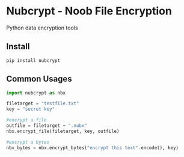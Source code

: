 # Nubcrypt - Noob File Encryption
Python data encryption tools

## Install
``pip install nubcrypt``

## Common Usages
```python
import nubcrypt as nbx

filetarget = "testfile.txt"
key = "secret key"

#encrypt a file
outfile = filetarget + ".nubx"
nbx.encrypt_file(filetarget, key, outfile)

#encrypt a bytes
nbx_bytes = nbx.encrypt_bytes("encrypt this text".encode(), key)
```
